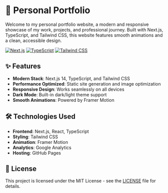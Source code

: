 # 🌟 Personal Portfolio

Welcome to my personal portfolio website, a modern and responsive showcase of my work, projects, and professional journey. Built with Next.js, TypeScript, and Tailwind CSS, this website features smooth animations and a clean, accessible design.

[![Next.js](https://img.shields.io/badge/Next.js-000000?style=for-the-badge&logo=nextdotjs&logoColor=white)](https://nextjs.org/)
[![TypeScript](https://img.shields.io/badge/TypeScript-007ACC?style=for-the-badge&logo=typescript&logoColor=white)](https://www.typescriptlang.org/)
[![Tailwind CSS](https://img.shields.io/badge/Tailwind_CSS-38B2AC?style=for-the-badge&logo=tailwind-css&logoColor=white)](https://tailwindcss.com/)

## ✨ Features

- **Modern Stack**: Next.js 14, TypeScript, and Tailwind CSS
- **Performance Optimized**: Static site generation and image optimization
- **Responsive Design**: Works seamlessly on all devices
- **Dark Mode**: Built-in dark/light theme support
- **Smooth Animations**: Powered by Framer Motion

## 🛠️ Technologies Used

- **Frontend**: Next.js, React, TypeScript
- **Styling**: Tailwind CSS
- **Animation**: Framer Motion
- **Analytics**: Google Analytics
- **Hosting**: GitHub Pages

## 📝 License

This project is licensed under the MIT License - see the [LICENSE](LICENSE) file for details.
